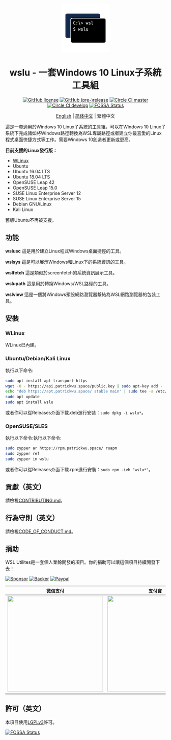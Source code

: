 <div align="center">

<img width="150" height="150" src="extras/icon.png">

# wslu - 一套Windows 10 Linux子系統工具組

[![GitHub license](https://badgen.net/github/license/wslutilities/wslu?icon=github&label=&color=cyan)](https://github.com/wslutilities/wslu/blob/master/LICENSE)
[![GitHub (pre-)release](https://badgen.net/github/release/wslutilities/wslu?icon=github&label=&color=yellow)](https://github.com/wslutilities/wslu)
[![Circle CI master](https://badgen.net/circleci/github/wslutilities/wslu/master?label=master&icon=circleci)](https://circleci.com/gh/wslutilities/wslu/tree/master)
[![Circle CI develop](https://badgen.net/circleci/github/wslutilities/wslu/develop?label=develop&icon=circleci)](https://circleci.com/gh/wslutilities/wslu/tree/develop)
[![FOSSA Status](https://app.fossa.io/api/projects/git%2Bgithub.com%2Fpatrick330602%2Fwslu.svg?type=shield)](https://app.fossa.io/projects/git%2Bgithub.com%2Fpatrick330602%2Fwslu?ref=badge_shield)


[English](README.md) | [简体中文](README.hans.md) | 繁體中文

</div>

這是一套適用於Windows 10 Linux子系統的工具組，可以在Windows 10 Linux子系統下完成諸如將Windows路徑轉換為WSL專屬路徑或者建立你最喜愛的Linux程式桌面快捷方式等工作。需要Windows 10創造者更新或更高。

**目前支援的Linux發行版：**
- [WLinux](https://afflnk.microsoft.com/c/1291904/433017/7593?u=https%3A%2F%2Fwww.microsoft.com%2Fstore%2FproductId%2F9NV1GV1PXZ6P)
- Ubuntu
- Ubuntu 16.04 LTS
- Ubuntu 18.04 LTS
- OpenSUSE Leap 42
- OpenSUSE Leap 15.0
- SUSE Linux Enterprise Server 12
- SUSE Linux Enterprise Server 15
- Debian GNU/Linux
- Kali Linux

舊版Ubuntu不再被支援。

## 功能

**wslusc**
這是用於建立Linux程式Windows桌面捷徑的工具。

**wslsys**
這是可以展示Windows和Linux下的系統資訊的工具。

**wslfetch**
這是類似於screenfetch的系統資訊展示工具。

**wslupath**
這是用於轉換Windows/WSL路徑的工具。

**wslview**
這是一個將Windows預設網路瀏覽器繫結為WSL網路瀏覽器的包裝工具。

## 安裝

### WLinux

WLinux已內建。

### Ubuntu/Debian/Kali Linux

執行以下命令:
```bash
sudo apt install apt-transport-https
wget -O - https://api.patrickwu.space/public.key | sudo apt-key add -
echo "deb https://apt.patrickwu.space/ stable main" | sudo tee -a /etc/apt/sources.list 
sudo apt update
sudo apt install wslu
```

或者你可以從Releases介面下載.deb進行安裝：`sudo dpkg -i wslu*`。

### OpenSUSE/SLES

執行以下命令:執行以下命令:
```bash
sudo zypper ar https://rpm.patrickwu.space/ ruapm
sudo zypper ref
sudo zypper in wslu
```

或者你可以從Releases介面下載.rpm進行安裝：`sudo rpm -ivh "wslu*"`。

## 貢獻（英文）

請檢視[CONTRIBUTING.md](CONTRIBUTING.md)。

## 行為守則（英文）

請檢視[CODE_OF_CONDUCT.md](CODE_OF_CONDUCT.md)。

## 捐助

WSL Utilites是一套個人業餘開發的項目。你的捐助可以讓這個項目持續開發下去！ 

[![Sponsor](https://opencollective.com/wslu/tiers/sponsor/badge.svg?label=捐助者&color=brightgreen)](https://opencollective.com/wslu)
[![Backer](https://opencollective.com/wslu/tiers/backer/badge.svg?label=贊助者&color=brightgreen)](https://opencollective.com/wslu)
[![Paypal](https://badgen.net/badge/捐助/Paypal/purple)](https://www.paypal.me/callmepk/)

| 微信支付 | 支付寶 |
:-------: | :-----:
<img width="300" height="300" src="https://patrickwu.space/images/base/wechatpay.jpg"> | <img width="300" height="300" src="https://patrickwu.space/images/base/alipay.jpg"> 

## 許可（英文）

本項目使用[LGPLv3](LICENSE)許可。

[![FOSSA Status](https://app.fossa.io/api/projects/git%2Bgithub.com%2Fpatrick330602%2Fwslu.svg?type=large)](https://app.fossa.io/projects/git%2Bgithub.com%2Fpatrick330602%2Fwslu?ref=badge_large)

